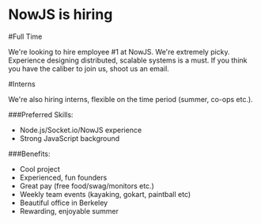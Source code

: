 NowJS is hiring
===============

#Full Time

We're looking to hire employee #1 at NowJS. We're extremely picky. Experience designing distributed, scalable systems is a must. If you think you have the caliber to join us, shoot us an email.

#Interns

We're also hiring interns, flexible on the time period (summer, co-ops etc.).

###Preferred Skills:
- Node.js/Socket.io/NowJS experience
- Strong JavaScript background

###Benefits:
- Cool project
- Experienced, fun founders
- Great pay (free food/swag/monitors etc.)
- Weekly team events (kayaking, gokart, paintball etc)
- Beautiful office in Berkeley
- Rewarding, enjoyable summer
